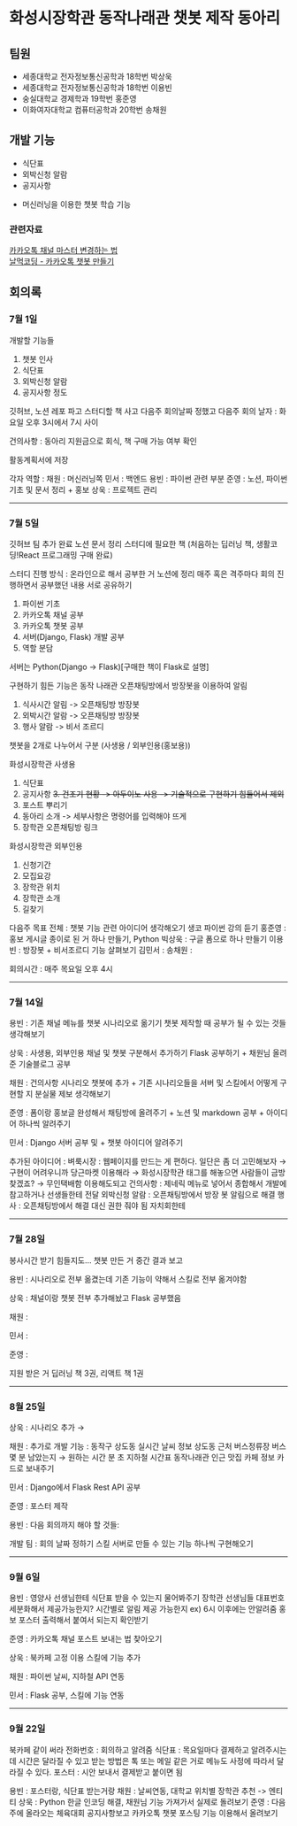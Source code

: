 # 화성시장학관 동작나래관 챗봇 제작 동아리

## 팀원
- 세종대학교 전자정보통신공학과 18학번 박상욱
- 세종대학교 전자정보통신공학과 18학번 이용빈
- 숭실대학교 경제학과 19학번 홍준영
- 이화여자대학교 컴퓨터공학과 20학번 송채원

## 개발 기능
- 식단표
- 외박신청 알람
- 공지사항

+ 머신러닝을 이용한 챗봇 학습 기능

### 관련자료
[카카오톡 채널 마스터 변경하는 법][1]<br>
[날먹코딩 - 카카오톡 챗봇 만들기][2]

## 회의록
### 7월 1일
개발할 기능들
1. 챗봇 인사
2. 식단표
3. 외박신청 알람
4. 공지사항 정도

깃허브, 노션 레포 파고
스터디할 책 사고 다음주 회의날짜 정했고 
다음주 회의 날자 : 화요일 오후 3시에서 7시 사이

건의사항 : 동아리 지원금으로 회식, 책 구매 가능 여부 확인

활동계획서에 저장

각자 역할 :
채원 : 머신러닝쪽
민서 : 백엔드
용빈 : 파이썬 관련 부분
준영 : 노션, 파이썬 기초 및 문서 정리 + 홍보
상욱 : 프로젝트 관리

--------------------------
### 7월 5일
깃허브 팀 추가 완료
노션 문서 정리
스터디에 필요한 책 (처음하는 딥러닝 책, 생활코딩!React 프로그래밍 구매 완료)

스터디 진행 방식 : 온라인으로 해서 공부한 거 노션에 정리
매주 혹은 격주마다 회의 진행하면서 공부했던 내용 서로 공유하기
1. 파이썬 기초
2. 카카오톡 채널 공부
3. 카카오톡 챗봇 공부
4. 서버(Django, Flask) 개발 공부
5. 역할 분담

서버는 Python(Django -> Flask)[구매한 책이 Flask로 설명]

구현하기 힘든 기능은 동작 나래관 오픈채팅방에서 방장봇을 이용하여 알림
1. 식사시간 알림 -> 오픈채팅방 방장봇
2. 외박시간 알람 -> 오픈채팅방 방장봇
3. 행사 알람 -> 비서 조르디

챗봇을 2개로 나누어서 구분 (사생용 / 외부인용(홍보용))

화성시장학관 사생용
1. 식단표
2. 공지사항
~~3. 건조기 현황 -> 아두이노 사용 -> 기술적으로 구현하기 힘들어서 제외~~
4. 포스트 뿌리기
5. 동아리 소개 -> 세부사항은 명령어를 입력해야 뜨게
6. 장학관 오픈채팅방 링크

화성시장학관 외부인용
1. 신청기간
2. 모집요강
3. 장학관 위치
4. 장학관 소개
5. 길찾기

다음주 목표
전체 : 챗봇 기능 관련 아이디어 생각해오기
생코 파이썬 강의 듣기
홍준영 : 홍보 게시글 종이로 된 거 하나 만들기, Python
빅상욱 : 구글 폼으로 하나 만들기
이용빈 : 방장봇 + 비서조르디 기능 살펴보기
김민서 :
송채원 :

회의시간 : 매주 목요일 오후 4시

--------------------------

### 7월 14일
용빈 : 
기존 채널 메뉴를 챗봇 시나리오로 옮기기
챗봇 제작할 때 공부가 될 수 있는 것들 생각해보기

상욱 :
사생용, 외부인용 채널 및 챗봇 구분해서 추가하기
Flask 공부하기 + 채원님 올려준 기술블로그 공부

채원 : 
건의사항 시나리오 챗봇에 추가 + 기존 시나리오들을 서버 및 스킬에서 어떻게 구현할 지
분실물 제보 생각해보기

준영 : 
폼이랑 홍보글 완성해서 채팅방에 올려주기 + 노션 및 markdown 공부 + 아이디어 하나씩 알려주기

민서 : 
Django 서버 공부 및 + 챗봇 아이디어 알려주기

추가된 아이디어 : 
벼룩시장 : 웹페이지를 만드는 게 편하다. 일단은 좀 더 고민해보자
→ 구현이 어려우니까 당근마켓 이용해라 → 화성시장학관 태그를 해놓으면 사람들이 금방 찾겠죠? → 무인택배함 이용해도되고
건의사항 : 제네릭 메뉴로 넣어서 종합해서 개발에 참고하거나 선생들한테 전달
외박신청 알람 : 오픈채팅방에서 방장 봇 알림으로 해결
행사 : 오픈채팅방에서 해결 대신 권한 줘야 됨 자치회한테


--------------------------
### 7월 28일
봉사시간 받기 힘들지도…
챗봇 만든 거 중간 결과 보고 

용빈 : 시나리오로 전부 옮겼는데 기존 기능이 약해서 
스킬로 전부 옮겨야함

상욱 : 채널이랑 챗봇 전부 추가해놨고 Flask 공부했음

채원 : 

민서 : 

준영 : 

지원 받은 거 딥러닝 책 3권, 리액트 책 1권

-----------------------
### 8월 25일
상욱 : 
시나리오 추가 → 

채원 : 
추가로 개발 기능 : 
동작구 상도동 실시간 날씨 정보
상도동 근처 버스정류장  버스 몇 분 남았는지 → 원하는 시간 분 초 
지하철 시간표 
동작나래관 인근 맛집 카페 정보 카드로 보내주기

민서 : 
Django에서 Flask Rest API 공부

준영 : 
포스터 제작

용빈 : 
다음 회의까지 해야 할 것들: 

개발 팀 : 
회의 날짜 정하기
스킬 서버로 만들 수 있는 기능 하나씩 구현해오기

-----------------------
### 9월 6일
용빈 : 
영양사 선생님한테 식단표 받을 수 있는지 물어봐주기
장학관 선생님들 대표번호 세분화해서 제공가능한지?
시간별로 알림 제공 가능한지 ex) 6시 이후에는 안알려줌
홍보 포스터 출력해서 붙여서 되는지 확인받기

준영 : 
카카오톡 채널 포스트 보내는 법 찾아오기

상욱 :
북카페 고정 이용 
스킬에 기능 추가

채원 : 
파이썬 날씨, 지하철 API 연동

민서 : 
Flask 공부, 스킬에 기능 연동

-----------------------
### 9월 22일
북카페 같이 써라
전화번호 : 회의하고 알려줌
식단표 : 목요일마다 결제하고 알려주시는데 시간은 달라질 수 있고
받는 방법은 톡 또는 메일 같은 거로 메뉴도 사정에 따라서 달라질 수 있다.
포스터 : 시안 보내서 결제받고 붙이면 됨

용빈 : 포스터랑, 식단표 받는거랑
채원 : 날씨연동, 대학교 위치별 장학관 추천 -> 엔티티
상욱 : Python 한글 인코딩 해결, 채원님 기능 가져가서 실제로 돌려보기
준영 : 다음주에 올라오는 체육대회 공지사항보고 
카카오톡 챗봇 포스팅 기능 이용해서 올려보기



[1]:https://m.blog.naver.com/kysu3257/221832410473
[2]:https://www.youtube.com/channel/UCx3JSz_bDF7AXe2VFAEUVEA/videos

